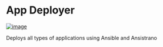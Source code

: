 App Deployer
============

<!---
[![image](https://img.shields.io/pypi/v/app-deployer.svg)](https://pypi.python.org/pypi/app-deployer)
-->

[![image](https://img.shields.io/travis/noaa-nws-cpc/app-deployer.svg)](https://travis-ci.org/noaa-nws-cpc/app-deployer)

Deploys all types of applications using Ansible and Ansistrano
